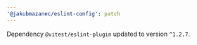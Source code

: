 ```yaml
---
'@jakubmazanec/eslint-config': patch
---
```

Dependency `@vitest/eslint-plugin` updated to version `^1.2.7`.
